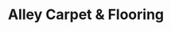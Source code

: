 ---
title: "Alley Carpet & Flooring"
url: /huachuca-city/alley-carpet-and-flooring/
shop: carpet
---
